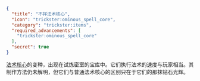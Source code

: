 ```json
{
  "title": "不祥法术核心",
  "icon": "trickster:ominous_spell_core",
  "category": "trickster:items",
  "required_advancements": [
    "trickster:ominous_spell_core"
  ],
  "secret": true
}
```

[法术核心](^trickster:items/spell_core)的变种，出现在试炼密室的宝库中。它们执行法术的速度与玩家相当。其制作方法仍未解明，但它们与普通法术核心的区别只在于它们的那抹钻石光辉。
